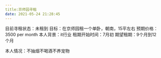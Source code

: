 ```yaml
---
title:京师园寻租
date: 2021-05-24 21:28:45
---
```

目前寻租状态：未租到
目标：在京师园租一个单卧，朝南，15平左右
预期价格：3500 per month
本人背景：it行业
租期开始时间：7月初
期望租期：9个月到12个月


本人情况：不抽烟不喝酒不养宠物
